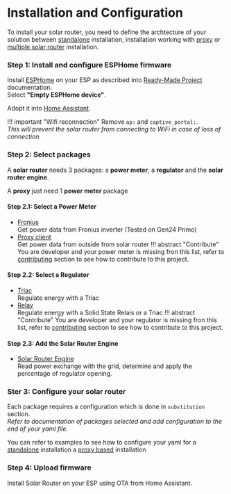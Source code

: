 # Installation and Configuration

To install your solar router, you need to define the archtecture of your solution between [standalone](firmware.md#standalone-configuration) installation, installation working with [proxy](firmware.md#power-meter-proxy-configuration) or [multiple solar router](firmware.md#multiple-solar-router-configuration) installation.

### Step 1: Install and configure ESPHome firmware

Install [ESPHome](https://esphome.io) on your ESP as described into [Ready-Made Project](https://esphome.io/projects/) documentation.  
Select **"Empty ESPHome device"**.

Adopt it into [Home Assistant](https://home-assistant.io).

!!! important "Wifi reconnection"
    Remove `ap:` and `captive_portal:`.  
    *This will prevent the solar router from connecting to WiFi in case of loss of connection* 

### Step 2: Select packages

A **solar router** needs 3 packages: a **power meter**, a **regulator** and the **solar router engine**.

A **proxy** just need 1 **power meter** package

#### Step 2.1: Select a Power Meter 

* [Fronius](fronius.md)  
    Get power data from Fronius inverter (Tested on Gen24 Primo)
* [Proxy client](proxy_client.md)  
    Get power data from outside from solar router
!!! abstract "Contribute"
    You are developer and your power meter is missing fron this list, refer to [contributing](contributing.md) section to see how to contribute to this project.

#### Step 2.2: Select a Regulator

* [Triac](triac.md)  
  Regulate energy with a Triac
* [Relay](relay.md)  
  Regulate energy with a Solid State Relais or a Triac 
!!! abstract "Contribute"
    You are developer and your regulator is missing fron this list, refer to [contributing](contributing.md) section to see how to contribute to this project.


#### Step 2.3: Add the Solar Router Engine

* [Solar Router Engine](engine.md)  
  Read power exchange with the grid, determine and apply the percentage of regulator opening.

### Ster 3: Configure your solar router

Each package requires a configuration which is done in `substitution` section.  
*Refer to documentation of packages selected and add configuration to the end of your yaml file.*

You can refer to examples to see how to configure your yaml for a [standalone](standalone_example.md) installation a [proxy based](proxy_example.md) installation


### Step 4: Upload firmware

Install Solar Router on your ESP using OTA from Home Assistant.

